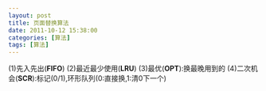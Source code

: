 ```yaml
---
layout: post
title: 页面替换算法
date: 2011-10-12 15:38:00
categories: [算法]
tags: [算法]
---
```

(1)先入先出(**FIFO**)
(2)最近最少使用(**LRU**)
(3)最优(**OPT**):换最晚用到的
(4)二次机会(**SCR**):标记(0/1),环形队列(0:直接换,1:清0下一个)
